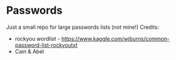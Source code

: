 # Passwords
Just a small repo for large passwords lists (not mine!)
Credits:
- rockyou wordlist - https://www.kaggle.com/wjburns/common-password-list-rockyoutxt
- Cain & Abel
